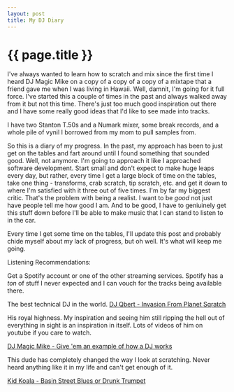 ```yaml
---
layout: post
title: My DJ Diary
---
```


{{ page.title }}
====

I've always wanted to learn how to scratch and mix since the first time I heard DJ Magic Mike on a copy of a copy of a copy of a mixtape that a friend gave me when I was living in Hawaii.  Well, damnit, I'm going for it full force.  I've started this a couple of times in the past and always walked away from it but not this time.  There's just too much good inspiration out there and I have some really good ideas that I'd like to see made into tracks.

I have two Stanton T.50s and a Numark mixer, some break records, and a whole pile of vynil I borrowed from my mom to pull samples from.

So this is a diary of my progress.  In the past, my approach has been to just get on the tables and fart around until I found something that sounded good.  Well, not anymore.  I'm going to approach it like I approached software development.  Start small and don't expect to make huge leaps every day, but rather, every time I get a large block of time on the tables, take one thing - transforms, crab scratch, tip scratch, etc. and get it down to where I'm satisfied with it three out of five times.  I'm by far my biggest critic.  That's the problem with being a realist.  I want to be *good* not just have people tell me how good I am.  And to be good, I have to geniuinely get this stuff down before I'll be able to make music that I can stand to listen to in the car.

Every time I get some time on the tables, I'll update this post and probably chide myself about my lack of progress, but oh well.  It's what will keep me going.



Listening Recommendations:

Get a Spotify account or one of the other streaming services.  Spotify has a *ton* of stuff I never expected and I can vouch for the tracks being available there.

The best technical DJ in the world.
[DJ Qbert - Invasion From Planet Sqratch](http://open.spotify.com/track/5tMWSueyiJBIDkCVJCkTy0)

His royal highness.  My inspiration and seeing him still ripping the hell out of everything in sight is an inspiration in itself.  Lots of videos of him on youtube if you care to watch.

[DJ Magic Mike - Give 'em an example of how a DJ works](http://open.spotify.com/track/1WjnCB028CLdKYXV1FCeCl)

This dude has completely changed the way I look at scratching.  Never heard anything like it in my life and can't get enough of it.

[Kid Koala - Basin Street Blues or Drunk Trumpet](http://open.spotify.com/track/57VspBKfME3eoq9dPO82ch)


